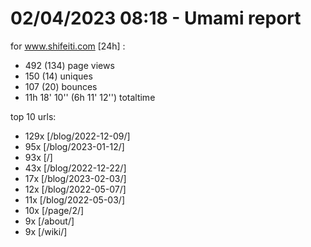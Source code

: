 # 02/04/2023 08:18 - Umami report
for www.shifeiti.com [24h] :

 - 492 (134) page views
 - 150 (14) uniques
 - 107 (20) bounces
 - 11h 18' 10'' (6h 11' 12'') totaltime


top 10 urls:
 - 129x [/blog/2022-12-09/]
 - 95x [/blog/2023-01-12/]
 - 93x [/]
 - 43x [/blog/2022-12-22/]
 - 17x [/blog/2023-02-03/]
 - 12x [/blog/2022-05-07/]
 - 11x [/blog/2022-05-03/]
 - 10x [/page/2/]
 - 9x [/about/]
 - 9x [/wiki/]


